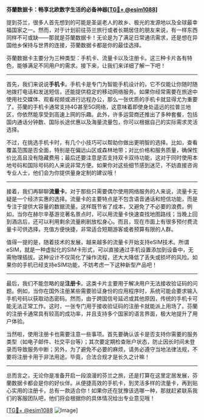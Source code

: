 **芬蘭数据卡：畅享北欧数字生活的必备神器[[TG💪+ @esim1088](https://t.me/s/esim1088)]**

提到芬兰，很多人首先想到的可能是圣诞老人的故乡、极光的发源地以及全球最幸福国家之一。然而，对于计划前往芬兰旅行或者长期居住的朋友来说，有一样东西同样不可或缺——那就是芬蘭数据卡！无论是为了满足日常通讯需求，还是想在异国他乡保持与世界的连接，芬蘭数据卡都是你的最佳选择。

芬蘭数据卡主要分为三种类型：手机卡、流量卡以及注册卡。这三种卡片各有特色，能够满足不同用户的需求。接下来，让我们来详细了解一下吧！

---

首先，我们来说说**手机卡**。手机卡是专门为智能手机设计的，它不仅能让你随时随地拨打电话和发送短信，还能提供稳定的移动网络服务。如果你经常需要在旅途中使用社交媒体、观看视频或进行远程办公，那么一张优质的手机卡就显得尤为重要了。芬蘭的手机卡通常支持4G甚至5G网络，这意味着即使身处遥远的拉普兰地区，你依然能享受到高速上网的乐趣。此外，许多运营商还推出了多种套餐，包括国内通话分钟数、国际长途优惠以及海量流量包，你可以根据自己的实际需求灵活选择。

不过，在挑选手机卡时，有几个小技巧可以帮助你做出更明智的选择。比如，查看覆盖范围是否全面，特别是在偏远山区或森林地带；对比价格和服务质量，确保性价比高且没有隐藏费用；最后还要注意是否支持双卡双待功能，这对于同时使用本地号码和国际号码的人来说非常方便。如果你对这些细节感到迷茫，不妨直接咨询专业人士，他们会为你提供量身定制的建议哦！

---

接着，我们再聊聊**流量卡**。对于那些只需要偶尔使用网络服务的人来说，流量卡无疑是一个经济实惠的选择。流量卡的主要特点是不包含语音通话和短信功能，而是专注于提供大容量的数据流量。这样既节省了成本，又避免了不必要的浪费。例如，当你在赫尔辛基游览著名景点时，可以用流量卡快速查找地图路线；当晚上回到酒店后，还可以利用剩余流量刷剧放松身心。而且，现在市面上有很多预付费流量卡可供选择，充值方便快捷，非常适合短期游客或者预算有限的人群。

值得一提的是，随着技术的发展，越来越多的流量卡开始支持eSIM技术。所谓eSIM，就是一种虚拟化的SIM卡形式，可以直接通过手机设置添加到设备中，无需物理插拔。这种设计不仅简化了操作流程，还大大降低了丢失或损坏的风险。如果你的手机已经支持eSIM功能，不妨考虑一下这种新型产品吧！

---

最后，我们不能忽略的是**注册卡**。这类卡片主要用于解决用户无法接收验证码的问题。例如，当你在国外注册某些需要验证身份的应用程序时，系统可能会要求输入手机号码以获取动态密码。然而，由于跨国信号延迟或其他原因，传统的手机卡可能无法正常工作。这时，一张专门用于接收验证码的注册卡就能派上用场了。芬蘭的注册卡通常具有较高的成功率，并且支持多个国家的语言界面，极大地提升了用户体验。

当然啦，使用注册卡也需要注意一些事项。首先要确认该卡是否支持你需要的服务类型（如电子邮件、社交平台等）；其次要定期检查账户状态，防止因长时间未登录而导致服务中断；另外，为了避免不必要的麻烦，请务必遵守当地法律法规，不要将注册卡用于非法用途。毕竟，合法合规才是长久之计嘛！

---

总而言之，无论你是准备开启一段浪漫的芬兰之旅，还是打算在这里定居发展，芬蘭数据卡都会是你的好伙伴。从便捷高效的手机卡，到灵活多样的流量卡，再到贴心实用的注册卡，总有一款适合你！如果你还在犹豫该选哪一种，那就赶紧联系我们的客服团队吧，他们将会根据你的具体情况给出专业意见哦！

[[TG💪+ @esim1088](https://t.me/s/esim1088) ![Image](https://i.postimg.cc/4NQfJmqS/Snipaste-2025-05-13-00-14-12.png)]